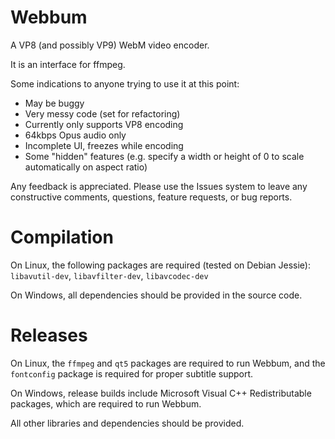 # Webbum
A VP8 (and possibly VP9) WebM video encoder.

It is an interface for ffmpeg.

Some indications to anyone trying to use it at this point:  
* May be buggy  
* Very messy code (set for refactoring)  
* Currently only supports VP8 encoding
* 64kbps Opus audio only
* Incomplete UI, freezes while encoding  
* Some "hidden" features (e.g. specify a width or height of 0 to scale automatically on aspect ratio)

Any feedback is appreciated. Please use the Issues system to leave any constructive comments, questions, feature requests, or bug reports.

# Compilation
On Linux, the following packages are required (tested on Debian Jessie):  
`libavutil-dev`, `libavfilter-dev`, `libavcodec-dev`

On Windows, all dependencies should be provided in the source code.

# Releases
On Linux, the `ffmpeg` and `qt5` packages are required to run Webbum, and the `fontconfig` package is required for proper subtitle support.

On Windows, release builds include Microsoft Visual C++ Redistributable packages, which are required to run Webbum.

All other libraries and dependencies should be provided.
